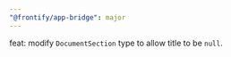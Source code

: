 ```yaml
---
"@frontify/app-bridge": major
---
```


feat: modify `DocumentSection` type to allow title to be `null`.
